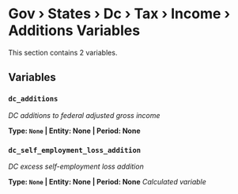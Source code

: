 # Gov › States › Dc › Tax › Income › Additions Variables

This section contains 2 variables.

## Variables

### `dc_additions`
*DC additions to federal adjusted gross income*

**Type: `None` | Entity: None | Period: None**

### `dc_self_employment_loss_addition`
*DC excess self-employment loss addition*

**Type: `None` | Entity: None | Period: None**
*Calculated variable*
